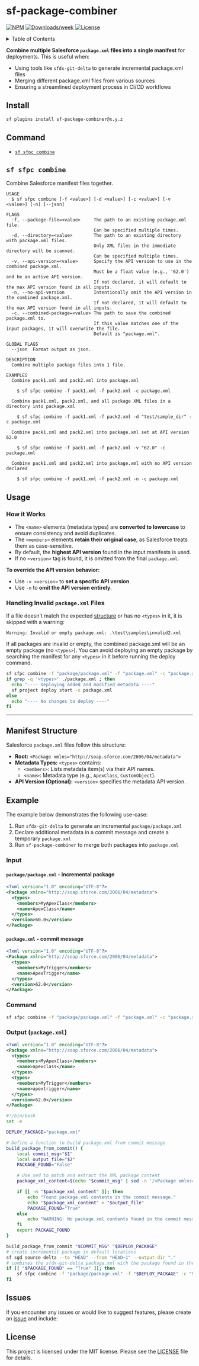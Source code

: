 # sf-package-combiner

[![NPM](https://img.shields.io/npm/v/sf-package-combiner.svg?label=sf-package-combiner)](https://www.npmjs.com/package/sf-package-combiner) [![Downloads/week](https://img.shields.io/npm/dw/sf-package-combiner.svg)](https://npmjs.org/package/sf-package-combiner) [![License](https://img.shields.io/badge/License-MIT-yellow.svg)](https://raw.githubusercontent.com/mcarvin8/sf-package-combiner/refs/heads/main/LICENSE.md)

<!-- TABLE OF CONTENTS -->
<details>
  <summary>Table of Contents</summary>

- [Install](#install)
- [Command](#command)
  - [`sf-sfpc-combine`](#sf-sfpc-combine)
- [Usage](#usage)
- [Manifest Structure](#manifest-structure)
- [Example](#example)
- [Issues](#issues)
- [License](#license)
</details>

**Combine multiple Salesforce `package.xml` files into a single manifest** for deployments. This is useful when:

- Using tools like `sfdx-git-delta` to generate incremental package.xml files
- Merging different package.xml files from various sources
- Ensuring a streamlined deployment process in CI/CD workflows

## Install

```bash
sf plugins install sf-package-combiner@x.y.z
```

## Command

<!-- commands -->

- [`sf sfpc combine`](#sf-sfpc-combine)

## `sf sfpc combine`

Combine Salesforce manifest files together.

```
USAGE
  $ sf sfpc combine [-f <value>] [-d <value>] [-c <value>] [-v <value>] [-n] [--json]

FLAGS
  -f, --package-file=<value>     The path to an existing package.xml file.
                                 Can be specified multiple times.
  -d, --directory=<value>        The path to an existing directory with package.xml files.
                                 Only XML files in the immediate directory will be scanned.
                                 Can be specified multiple times.
  -v, --api-version=<value>      Specify the API version to use in the combined package.xml.
                                 Must be a float value (e.g., '62.0') and be an active API version.
                                 If not declared, it will default to the max API version found in all inputs.
  -n, --no-api-version           Intentionally omit the API version in the combined package.xml.
                                 If not declared, it will default to the max API version found in all inputs.
  -c, --combined-package=<value> The path to save the combined package.xml to.
                                 If this value matches one of the input packages, it will overwrite the file.
                                 Default is "package.xml".

GLOBAL FLAGS
  --json  Format output as json.

DESCRIPTION
  Combine multiple package files into 1 file.

EXAMPLES
  Combine pack1.xml and pack2.xml into package.xml

    $ sf sfpc combine -f pack1.xml -f pack2.xml -c package.xml

  Combine pack1.xml, pack2.xml, and all package XML files in a directory into package.xml

    $ sf sfpc combine -f pack1.xml -f pack2.xml -d "test/sample_dir" -c package.xml

  Combine pack1.xml and pack2.xml into package.xml set at API version 62.0

    $ sf sfpc combine -f pack1.xml -f pack2.xml -v "62.0" -c package.xml

  Combine pack1.xml and pack2.xml into package.xml with no API version declared

    $ sf sfpc combine -f pack1.xml -f pack2.xml -n -c package.xml
```

<!-- commandsstop -->

## Usage

### How it Works

- The `<name>` elements (metadata types) are **converted to lowercase** to ensure consistency and avoid duplicates.
- The `<members>` elements **retain their original case**, as Salesforce treats them as case-sensitive.
- By default, the **highest API version** found in the input manifests is used.
- If no `<version>` tag is found, it is omitted from the final `package.xml`.

**To override the API version behavior:**

- Use `-v <version>` to **set a specific API version**.
- Use `-n` to **omit the API version entirely**.

### Handling Invalid `package.xml` Files

If a file doesn't match the expected [structure](#manifest-structure) or has no `<types>` in it, it is skipped with a warning:

```plaintext
Warning: Invalid or empty package.xml: .\test\samples\invalid2.xml
```

If all packages are invalid or empty, the combined package.xml will be an empty package (no `<types>`). You can avoid deploying an empty package by searching the manifest for any `<types>` in it before running the deploy command.

```bash
sf sfpc combine -f "package/package.xml" -f "package.xml" -c "package.xml"
if grep -q '<types>' ./package.xml ; then
  echo "---- Deploying added and modified metadata ----"
  sf project deploy start -x package.xml
else
  echo "---- No changes to deploy ----"
fi
```

---

## Manifest Structure

Salesforce `package.xml` files follow this structure:

- **Root:** `<Package xmlns="http://soap.sforce.com/2006/04/metadata">`
- **Metadata Types:** `<types>` contains:
  - `<members>`: Lists metadata item(s) via their API names.
  - `<name>`: Metadata type (e.g., `ApexClass`, `CustomObject`).
- **API Version (Optional):** `<version>` specifies the metadata API version.

## Example

The example below demonstrates the following use-case:

1. Run `sfdx-git-delta` to generate an incremental `package/package.xml`
2. Declare additional metadata in a commit message and create a temporary `package.xml`
3. Run `sf-package-combiner` to merge both packages into `package.xml`

### Input

#### `package/package.xml` - incremental package

```xml
<?xml version="1.0" encoding="UTF-8"?>
<Package xmlns="http://soap.sforce.com/2006/04/metadata">
  <types>
    <members>MyApexClass</members>
    <name>ApexClass</name>
  </types>
  <version>60.0</version>
</Package>
```

#### `package.xml` - commit message

```xml
<?xml version="1.0" encoding="UTF-8"?>
<Package xmlns="http://soap.sforce.com/2006/04/metadata">
  <types>
    <members>MyTrigger</members>
    <name>ApexTrigger</name>
  </types>
  <version>62.0</version>
</Package>
```

### Command

```bash
sf sfpc combine -f "package/package.xml" -f "package.xml" -c "package.xml"
```

### Output (`package.xml`)

```xml
<?xml version="1.0" encoding="UTF-8"?>
<Package xmlns="http://soap.sforce.com/2006/04/metadata">
  <types>
    <members>MyApexClass</members>
    <name>apexclass</name>
  </types>
  <types>
    <members>MyTrigger</members>
    <name>apextrigger</name>
  </types>
  <version>62.0</version>
</Package>
```

```bash
#!/bin/bash
set -e

DEPLOY_PACKAGE="package.xml"

# Define a function to build package.xml from commit message
build_package_from_commit() {
    local commit_msg="$1"
    local output_file="$2"
    PACKAGE_FOUND="False"

    # Use sed to match and extract the XML package content
    package_xml_content=$(echo "$commit_msg" | sed -n '/<Package xmlns=".*">/,/<\/Package>/p')

    if [[ -n "$package_xml_content" ]]; then
        echo "Found package.xml contents in the commit message."
        echo "$package_xml_content" > "$output_file"
        PACKAGE_FOUND="True"
    else
        echo "WARNING: No package.xml contents found in the commit message."
    fi
    export PACKAGE_FOUND
}

build_package_from_commit "$COMMIT_MSG" "$DEPLOY_PACKAGE"
# create incremental package in default locations
sf sgd source delta --to "HEAD" --from "HEAD~1" --output-dir "."
# combines the sfdx-git-delta package.xml with the package found in the commit message, overwriting the commit message package
if [[ "$PACKAGE_FOUND" == "True" ]]; then
    sf sfpc combine -f "package/package.xml" -f "$DEPLOY_PACKAGE" -c "$DEPLOY_PACKAGE"
fi
```

## Issues

If you encounter any issues or would like to suggest features, please create an [issue](https://github.com/mcarvin8/sf-package-combiner/issues) and include:


## License

This project is licensed under the MIT license. Please see the [LICENSE](https://raw.githubusercontent.com/mcarvin8/sf-package-combiner/main/LICENSE.md) file for details.
